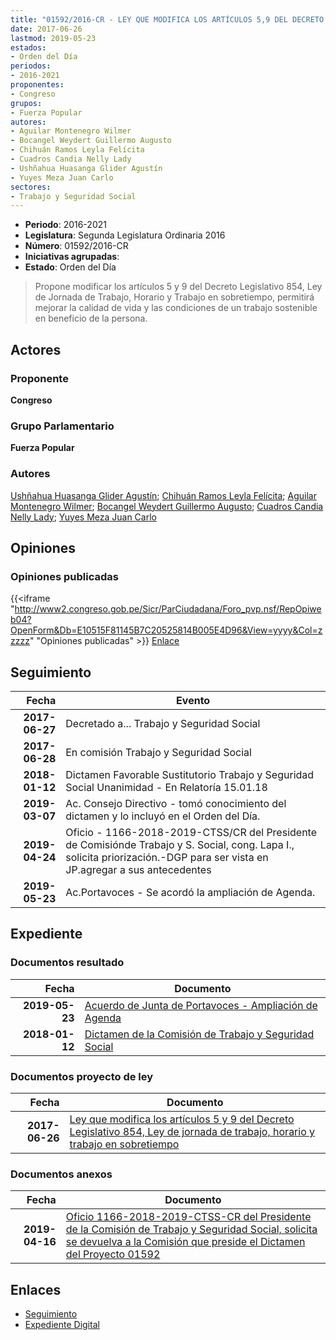 ```yaml
---
title: "01592/2016-CR - LEY QUE MODIFICA LOS ARTÍCULOS 5,9 DEL DECRETO LEGISLATIVO 854, LEY DE JORNADA DE TRABAJO, HORARIO Y TRABAJO EN SOBRETIEMPO"
date: 2017-06-26
lastmod: 2019-05-23
estados:
- Orden del Día
periodos:
- 2016-2021
proponentes:
- Congreso
grupos:
- Fuerza Popular
autores:
- Aguilar Montenegro Wilmer
- Bocangel Weydert Guillermo Augusto
- Chihuán Ramos Leyla Felícita
- Cuadros Candia Nelly Lady
- Ushñahua Huasanga Glider Agustín
- Yuyes Meza Juan Carlo
sectores:
- Trabajo y Seguridad Social
---
```

- **Periodo**: 2016-2021
- **Legislatura**: Segunda Legislatura Ordinaria 2016
- **Número**: 01592/2016-CR
- **Iniciativas agrupadas**: 
- **Estado**: Orden del Día

> Propone modificar los artículos 5 y 9 del Decreto Legislativo 854, Ley de Jornada de Trabajo, Horario y Trabajo en sobretiempo, permitirá mejorar la calidad de vida y las condiciones de un trabajo sostenible en beneficio de la persona.


## Actores

### Proponente

**Congreso**

### Grupo Parlamentario

**Fuerza Popular**

### Autores

[Ushñahua Huasanga Glider Agustín](mailto:mailto:gushnahua@congreso.gob.pe); [Chihuán Ramos Leyla Felícita](mailto:mailto:lchihuan@congreso.gob.pe); [Aguilar Montenegro Wilmer](mailto:mailto:waguilar@congreso.gob.pe); [Bocangel Weydert Guillermo Augusto](mailto:mailto:gbocangel@congreso.gob.pe); [Cuadros Candia Nelly Lady](mailto:mailto:ncuadros@congreso.gob.pe); [Yuyes Meza Juan Carlo](mailto:mailto:jyuyes@congreso.gob.pe)

## Opiniones

### Opiniones publicadas

{{<iframe "http://www2.congreso.gob.pe/Sicr/ParCiudadana/Foro_pvp.nsf/RepOpiweb04?OpenForm&Db=E10515F81145B7C20525814B005E4D96&View=yyyy&Col=zzzzz" "Opiniones publicadas" >}}
[Enlace](http://www2.congreso.gob.pe/Sicr/ParCiudadana/Foro_pvp.nsf/RepOpiweb04?OpenForm&Db=E10515F81145B7C20525814B005E4D96&View=yyyy&Col=zzzzz)


## Seguimiento

| Fecha | Evento |
|------:|--------|
| **2017-06-27** | Decretado a... Trabajo y Seguridad Social |
| **2017-06-28** | En comisión Trabajo y Seguridad Social |
| **2018-01-12** | Dictamen Favorable Sustitutorio Trabajo y Seguridad Social Unanimidad - En Relatoría 15.01.18 |
| **2019-03-07** | Ac. Consejo Directivo - tomó conocimiento del dictamen y lo incluyó en el Orden del Día. |
| **2019-04-24** | Oficio - 1166-2018-2019-CTSS/CR del Presidente de Comisiónde Trabajo y S. Social, cong. Lapa I., solicita priorización.-DGP para ser vista en JP.agregar a sus antecedentes |
| **2019-05-23** | Ac.Portavoces - Se acordó la ampliación de Agenda. |

## Expediente

### Documentos resultado

| Fecha | Documento |
|------:|-----------|
| **2019-05-23** | [Acuerdo de Junta de Portavoces - Ampliación de Agenda](http://www.leyes.congreso.gob.pe/Documentos/2016_2021/Acuerdos/Junta_Portavoces/AJP0159220190523.pdf) |
| **2018-01-12** | [Dictamen de la Comisión de Trabajo y Seguridad Social](http://www.leyes.congreso.gob.pe/Documentos/2016_2021/Dictamenes/Proyectos_de_Ley/01592DC2220180112.pdf) |

### Documentos proyecto de ley

| Fecha | Documento |
|------:|-----------|
| **2017-06-26** | [Ley que modifica los artículos 5 y 9 del Decreto Legislativo 854, Ley de jornada de trabajo, horario y trabajo en sobretiempo](http://www.leyes.congreso.gob.pe/Documentos/2016_2021/Proyectos_de_Ley_y_de_Resoluciones_Legislativas/PL0159220170626..pdf) |

### Documentos anexos

| Fecha | Documento |
|------:|-----------|
| **2019-04-16** | [Oficio 1166-2018-2019-CTSS-CR del Presidente de la Comisión de Trabajo y Seguridad Social, solicita se devuelva a la Comisión que preside el Dictamen del Proyecto 01592](http://www.leyes.congreso.gob.pe/Documentos/2016_2021/Oficios/Comisiones_Ordinarias/OFICIO-1166-2018-2019-CTSS-CR.pdf) |

## Enlaces

- [Seguimiento](http://www2.congreso.gob.pe/Sicr/TraDocEstProc/CLProLey2016.nsf/f7fff46988ca05b1052578e100829cc7/9bc4c9a66227778f0525814b005996ff?OpenDocument)
- [Expediente Digital](http://www2.congreso.gob.pe/Sicr/TraDocEstProc/Expvirt_2011.nsf/visbusqptramdoc1621/01592?opendocument)

